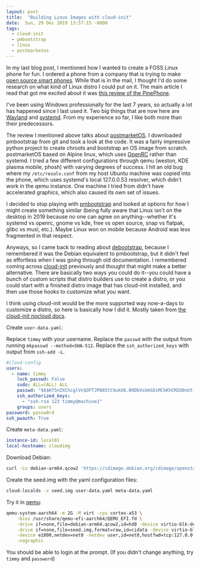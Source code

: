 ```yaml
---
layout: post
title:  "Building Linux Images with cloud-init"
date:  Sun, 29 Dec 2019 13:57:15 -0800
tags:
  - cloud-init
  - pmbootstrap
  - linux
  - postmarketos
---
```


In my last blog post, I mentioned how I wanted to create a FOSS Linux phone for fun. I ordered a phone from a company that is trying to make [open source smart phones](https://www.pine64.org/pinephone/). While that is in the mail, I thought I'd do some research on what kind of Linux distro I could put on it. The main article I read that got me excited about it was [this review of the PinePhone](https://drewdevault.com/2019/12/18/PinePhone-review.html).

I've been using Windows professionally for the last 7 years, so actually a lot has happened since I last used it. Two big things that are now here are [Wayland](https://en.wikipedia.org/wiki/Wayland_%28display_server_protocol%29) and [systemd](https://www.freedesktop.org/wiki/Software/systemd/). From my experience so far, I like both more than their predecessors.


The review I mentioned above talks about [postmarketOS](https://postmarketos.org/). I downloaded pmbootstrap from git and took a look at the code. It was a fairly impressive python project to create chroots and bootstrap an OS image from scratch. postmarketOS based on Alpine linux, which uses [OpenRC](https://en.wikipedia.org/wiki/OpenRC) rather than systemd. I tried a few different configurations through qemu (weston, KDE plasma mobile, phosh) with varying degrees of success. I hit an old bug where my `/etc/resolv.conf` from my host Ubuntu machine was copied into the phone, which uses systemd's local 127.0.0.53 resolver, which didn't work in the qemu instance. One machine I tried from didn't have accelerated graphics, which also caused its own set of issues.

I decided to stop playing with [pmbootstrap](https://gitlab.com/postmarketOS/pmbootstrap) and looked at options for how I might create something similar (being fully aware that Linux isn't on the desktop in 2019 because no one can agree on anything--whether it's systemd vs openrc, gnome vs kde, free vs open source, snap vs flatpak, glibc vs musl, etc.). Maybe Linux won on mobile because Android was less fragmented in that respect.

Anyways, so I came back to reading about [debootstrap](https://wiki.debian.org/Debootstrap), because I remembered it was the Debian equivalent to pmbootstrap, but it didn't feel as effortless when I was going through old documentation. I remembered coming across [cloud-init](https://cloud-init.io/) previously and thought that might make a better alternative. There are basically two ways you could do it--you could have a bunch of custom scripts that distro builders use to create a distro, or you could start with a finished distro image that has cloud-init installed, and then use those hooks to customize what you want.

I think using cloud-init would be the more supported way now-a-days to customize a distro, so here is basically how I did it. Mostly taken from [the cloud-init nocloud docs](https://cloudinit.readthedocs.io/en/latest/topics/datasources/nocloud.html).

Create `user-data.yaml`:

Replace `timmy` with your username.
Replace the `passwd` with the output from running `mkpasswd --method=SHA-512`.
Replace the `ssh_authorized_keys` with output from `ssh-add -L`.

```yaml
#cloud-config
users:
  - name: timmy
    lock_passwd: False
    sudo: ALL=(ALL) ALL
    passwd: "$6$H75nZXChcglVn$OFTJP885tC9ukX6.N9DbVsUmSDiMCkKhCM2U0nUt1TfSEbFTwREOEydJ0jSA2c3pV9cjy2DSQ2bHjiHC9LehL0"
    ssh_authorized_keys:
      - "ssh-rsa 123 timmy@machine1"
    groups: users
password: passw0rd
ssh_pwauth: True
```

Create `meta-data.yaml`:

```yaml
instance-id: local01
local-hostname: cloudimg
```

Download Debian:

```sh
curl -Lo debian-arm64.qcow2 'https://cdimage.debian.org/cdimage/openstack/current/debian-10.2.0-openstack-arm64.qcow2'
```

Create the seed.img with the yaml configuration files:

```sh
cloud-localds -v seed.img user-data.yaml meta-data.yaml
```

Try it in [qemu](https://www.qemu.org/):

```sh
qemu-system-aarch64 -m 2G -M virt -cpu cortex-a53 \
	-bios /usr/share/qemu-efi-aarch64/QEMU_EFI.fd \
	-drive if=none,file=debian-arm64.qcow2,id=hd0 -device virtio-blk-device,drive=hd0 \
	-drive if=none,file=seed.img,format=raw,id=cidata -device virtio-blk-device,drive=cidata \
	-device e1000,netdev=net0 -netdev user,id=net0,hostfwd=tcp:127.0.0.1:5555-:22 \
	-nographic
```

You should be able to login at the prompt. (If you didn't change anything, try `timmy` and `password`)

